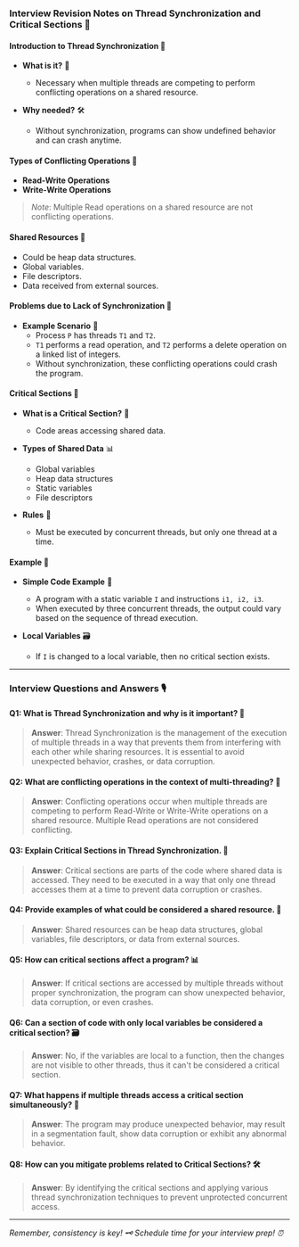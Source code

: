### Interview Revision Notes on Thread Synchronization and Critical Sections 📝

#### Introduction to Thread Synchronization 🧵
- **What is it?** 🤔  
  - Necessary when multiple threads are competing to perform conflicting operations on a shared resource.

- **Why needed?** 🛠  
  - Without synchronization, programs can show undefined behavior and can crash anytime.

#### Types of Conflicting Operations 🤯
- **Read-Write Operations**
- **Write-Write Operations**

> *Note*: Multiple Read operations on a shared resource are not conflicting operations.

#### Shared Resources 🔄
- Could be heap data structures.
- Global variables.
- File descriptors.
- Data received from external sources.

#### Problems due to Lack of Synchronization 🚫
- **Example Scenario** 📖  
  - Process `P` has threads `T1` and `T2`.
  - `T1` performs a read operation, and `T2` performs a delete operation on a linked list of integers.
  - Without synchronization, these conflicting operations could crash the program.
  
#### Critical Sections 🚨
- **What is a Critical Section?** 🤔  
  - Code areas accessing shared data.
  
- **Types of Shared Data** 📊  
  - Global variables
  - Heap data structures
  - Static variables
  - File descriptors
  
- **Rules** 📏  
  - Must be executed by concurrent threads, but only one thread at a time.
  
#### Example 🌟
- **Simple Code Example** 📜  
  - A program with a static variable `I` and instructions `i1, i2, i3`.
  - When executed by three concurrent threads, the output could vary based on the sequence of thread execution.

- **Local Variables** 🗃  
  - If `I` is changed to a local variable, then no critical section exists.

---

### Interview Questions and Answers 🎙

#### Q1: What is Thread Synchronization and why is it important? 🤔
> **Answer**: Thread Synchronization is the management of the execution of multiple threads in a way that prevents them from interfering with each other while sharing resources. It is essential to avoid unexpected behavior, crashes, or data corruption.

#### Q2: What are conflicting operations in the context of multi-threading? 🧵
> **Answer**: Conflicting operations occur when multiple threads are competing to perform Read-Write or Write-Write operations on a shared resource. Multiple Read operations are not considered conflicting.

#### Q3: Explain Critical Sections in Thread Synchronization. 🚨
> **Answer**: Critical sections are parts of the code where shared data is accessed. They need to be executed in a way that only one thread accesses them at a time to prevent data corruption or crashes.

#### Q4: Provide examples of what could be considered a shared resource. 🔄
> **Answer**: Shared resources can be heap data structures, global variables, file descriptors, or data from external sources.

#### Q5: How can critical sections affect a program? 📊
> **Answer**: If critical sections are accessed by multiple threads without proper synchronization, the program can show unexpected behavior, data corruption, or even crashes.

#### Q6: Can a section of code with only local variables be considered a critical section? 🗃
> **Answer**: No, if the variables are local to a function, then the changes are not visible to other threads, thus it can't be considered a critical section.

#### Q7: What happens if multiple threads access a critical section simultaneously? 🚫
> **Answer**: The program may produce unexpected behavior, may result in a segmentation fault, show data corruption or exhibit any abnormal behavior.

#### Q8: How can you mitigate problems related to Critical Sections? 🛠
> **Answer**: By identifying the critical sections and applying various thread synchronization techniques to prevent unprotected concurrent access.

---

*Remember, consistency is key! 🗝 Schedule time for your interview prep! ⏰*
